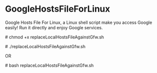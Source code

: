 # GoogleHostsFileForLinux
Google Hosts File For Linux, a Linux shell script  make you access Google easily! Run it directly and enjoy Google services.

\# chmod +x replaceLocalHostsFileAgainstGfw.sh

\# ./replaceLocalHostsFileAgainstGfw.sh

OR

\# bash replaceLocalHostsFileAgainstGfw.sh

